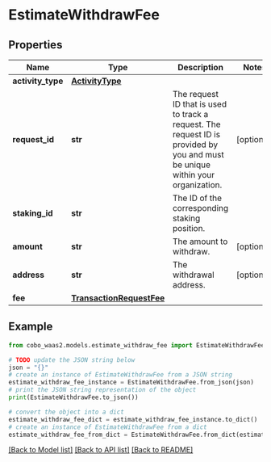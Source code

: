 # EstimateWithdrawFee


## Properties

Name | Type | Description | Notes
------------ | ------------- | ------------- | -------------
**activity_type** | [**ActivityType**](ActivityType.md) |  | 
**request_id** | **str** | The request ID that is used to track a request. The request ID is provided by you and must be unique within your organization. | [optional] 
**staking_id** | **str** | The ID of the corresponding staking position. | 
**amount** | **str** | The amount to withdraw. | [optional] 
**address** | **str** | The withdrawal address. | [optional] 
**fee** | [**TransactionRequestFee**](TransactionRequestFee.md) |  | 

## Example

```python
from cobo_waas2.models.estimate_withdraw_fee import EstimateWithdrawFee

# TODO update the JSON string below
json = "{}"
# create an instance of EstimateWithdrawFee from a JSON string
estimate_withdraw_fee_instance = EstimateWithdrawFee.from_json(json)
# print the JSON string representation of the object
print(EstimateWithdrawFee.to_json())

# convert the object into a dict
estimate_withdraw_fee_dict = estimate_withdraw_fee_instance.to_dict()
# create an instance of EstimateWithdrawFee from a dict
estimate_withdraw_fee_from_dict = EstimateWithdrawFee.from_dict(estimate_withdraw_fee_dict)
```
[[Back to Model list]](../README.md#documentation-for-models) [[Back to API list]](../README.md#documentation-for-api-endpoints) [[Back to README]](../README.md)


